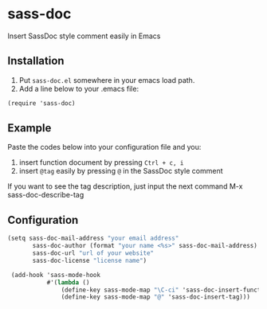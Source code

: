# sass-doc
Insert SassDoc style comment easily in Emacs

## Installation
1. Put `sass-doc.el` somewhere in your emacs load path.
2. Add a line below to your .emacs file:

```scheme
(require 'sass-doc)
```

## Example
Paste the codes below into your configuration file and you:

1. insert function document by pressing `Ctrl + c, i`
2. insert `@tag` easily by pressing `@` in the SassDoc style comment

 If you want to see the tag description, just input the next command
   M-x sass-doc-describe-tag

## Configuration
```scheme
(setq sass-doc-mail-address "your email address"
       sass-doc-author (format "your name <%s>" sass-doc-mail-address)
       sass-doc-url "url of your website"
       sass-doc-license "license name")

 (add-hook 'sass-mode-hook
           #'(lambda ()
               (define-key sass-mode-map "\C-ci" 'sass-doc-insert-function-doc)
               (define-key sass-mode-map "@" 'sass-doc-insert-tag)))
```

